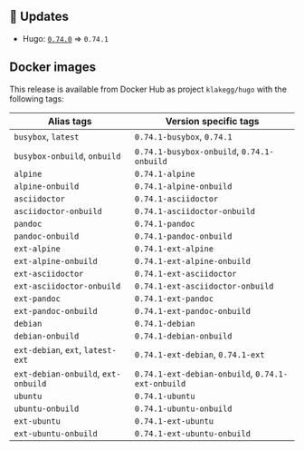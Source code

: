 ## :heartbeat: Updates

* Hugo: [`0.74.0`](https://github.com/klakegg/docker-hugo/releases/tag/0.74.0) => `0.74.1`


## Docker images

This release is available from Docker Hub as project `klakegg/hugo` with the following tags:

| Alias tags                   | Version specific tags                      |
| ---------------------------- | ------------------------------------------ |
| `busybox`, `latest`          | `0.74.1-busybox`, `0.74.1`                 |
| `busybox-onbuild`, `onbuild` | `0.74.1-busybox-onbuild`, `0.74.1-onbuild` |
| `alpine`                     | `0.74.1-alpine`                            |
| `alpine-onbuild`             | `0.74.1-alpine-onbuild`                    |
| `asciidoctor`                | `0.74.1-asciidoctor`                       |
| `asciidoctor-onbuild`        | `0.74.1-asciidoctor-onbuild`               |
| `pandoc`                     | `0.74.1-pandoc`                            |
| `pandoc-onbuild`             | `0.74.1-pandoc-onbuild`                    |
| `ext-alpine`                 | `0.74.1-ext-alpine`                        |
| `ext-alpine-onbuild`         | `0.74.1-ext-alpine-onbuild`                |
| `ext-asciidoctor`            | `0.74.1-ext-asciidoctor`                   |
| `ext-asciidoctor-onbuild`    | `0.74.1-ext-asciidoctor-onbuild`           |
| `ext-pandoc`                 | `0.74.1-ext-pandoc`                        |
| `ext-pandoc-onbuild`         | `0.74.1-ext-pandoc-onbuild`                |
| `debian`                     | `0.74.1-debian`                            |
| `debian-onbuild`             | `0.74.1-debian-onbuild`                    |
| `ext-debian`, `ext`, `latest-ext` | `0.74.1-ext-debian`, `0.74.1-ext`     |
| `ext-debian-onbuild`, `ext-onbuild` | `0.74.1-ext-debian-onbuild`, `0.74.1-ext-onbuild` |
| `ubuntu`                     | `0.74.1-ubuntu`                            |
| `ubuntu-onbuild`             | `0.74.1-ubuntu-onbuild`                    |
| `ext-ubuntu`                 | `0.74.1-ext-ubuntu`                        |
| `ext-ubuntu-onbuild`         | `0.74.1-ext-ubuntu-onbuild`                |
